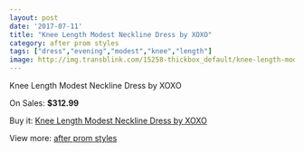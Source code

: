 ```yaml
---
layout: post
date: '2017-07-11'
title: "Knee Length Modest Neckline Dress by XOXO"
category: after prom styles
tags: ["dress","evening","modest","knee","length"]
image: http://img.transblink.com/15258-thickbox_default/knee-length-modest-neckline-dress-by-xoxo.jpg
---
```

Knee Length Modest Neckline Dress by XOXO

On Sales: **$312.99**
<a href="https://www.transblink.com/en/after-prom-styles/4861-knee-length-modest-neckline-dress-by-xoxo.html"><amp-img layout="responsive" width="600" height="600" src="//img.transblink.com/15258-thickbox_default/knee-length-modest-neckline-dress-by-xoxo.jpg" alt="Knee Length Modest Neckline Dress by XOXO 0" /></a>
<a href="https://www.transblink.com/en/after-prom-styles/4861-knee-length-modest-neckline-dress-by-xoxo.html"><amp-img layout="responsive" width="600" height="600" src="//img.transblink.com/15260-thickbox_default/knee-length-modest-neckline-dress-by-xoxo.jpg" alt="Knee Length Modest Neckline Dress by XOXO 1" /></a>
<a href="https://www.transblink.com/en/after-prom-styles/4861-knee-length-modest-neckline-dress-by-xoxo.html"><amp-img layout="responsive" width="600" height="600" src="//img.transblink.com/15259-thickbox_default/knee-length-modest-neckline-dress-by-xoxo.jpg" alt="Knee Length Modest Neckline Dress by XOXO 2" /></a>

Buy it: [Knee Length Modest Neckline Dress by XOXO](https://www.transblink.com/en/after-prom-styles/4861-knee-length-modest-neckline-dress-by-xoxo.html "Knee Length Modest Neckline Dress by XOXO")

View more: [after prom styles](https://www.transblink.com/en/55-after-prom-styles "after prom styles")